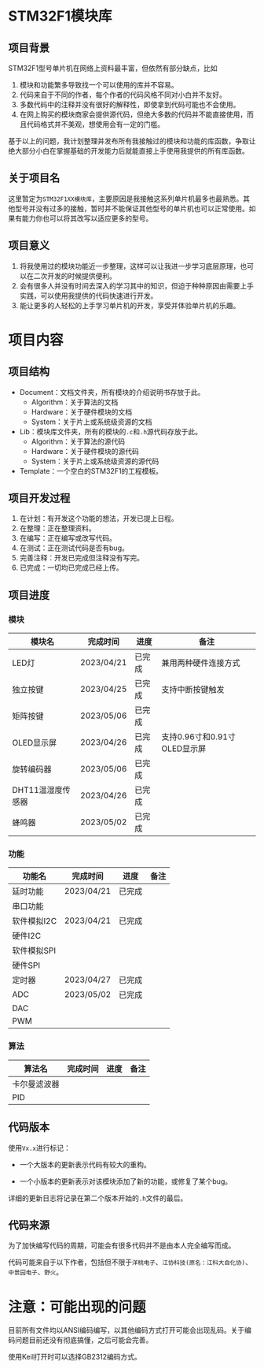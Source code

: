 # STM32F1模块库

## 项目背景

STM32F1型号单片机在网络上资料最丰富，但依然有部分缺点，比如

1. 模块和功能繁多导致找一个可以使用的库并不容易。
2. 代码来自于不同的作者，每个作者的代码风格不同对小白并不友好。
3. 多数代码中的注释并没有很好的解释性，即使拿到代码可能也不会使用。
4. 在网上购买的模块商家会提供源代码，但绝大多数的代码并不能直接使用，而且代码格式并不美观，想使用会有一定的门槛。

基于以上的问题，我计划整理并发布所有我接触过的模块和功能的库函数，争取让绝大部分小白在掌握基础的开发能力后就能直接上手使用我提供的所有库函数。



## 关于项目名

这里暂定为`STM32F1XX模块库`，主要原因是我接触这系列单片机最多也最熟悉。其他型号并没有过多的接触，暂时并不能保证其他型号的单片机也可以正常使用。如果有能力你也可以将其改写以适应更多的型号。



## 项目意义

1. 将我使用过的模块功能近一步整理，这样可以让我进一步学习底层原理，也可以在二次开发的时候提供便利。
2. 会有很多人并没有时间去深入的学习其中的知识，但迫于种种原因由需要上手实践，可以使用我提供的代码快速进行开发。
3. 能让更多的人轻松的上手学习单片机的开发，享受并体验单片机的乐趣。



# 项目内容

## 项目结构

- Document：文档文件夹，所有模块的介绍说明书存放于此。
  - Algorithm：关于算法的文档
  - Hardware：关于硬件模块的文档
  - System：关于片上或系统级资源的文档
- Lib：模块库文件夹，所有的模块的`.c`和`.h`源代码存放于此。
  - Algorithm：关于算法的源代码
  - Hardware：关于硬件模块的源代码
  - System：关于片上或系统级资源的源代码
- Template：一个空白的STM32F1的工程模板。



## 项目开发过程

1. 在计划：有开发这个功能的想法，开发已提上日程。
2. 在整理：正在整理资料。
3. 在编写：正在编写或改写代码。
4. 在测试：正在测试代码是否有bug。
5. 完善注释：开发已完成但注释没有写完。
6. 已完成：一切均已完成已经上传。



## 项目进度

### 模块

| 模块名            | 完成时间   | 进度   | 备注                         |
| ----------------- | ---------- | ------ | ---------------------------- |
| LED灯             | 2023/04/21 | 已完成 | 兼用两种硬件连接方式         |
| 独立按键          | 2023/04/25 | 已完成 | 支持中断按键触发             |
| 矩阵按键          | 2023/05/06 | 已完成 |                              |
| OLED显示屏        | 2023/04/26 | 已完成 | 支持0.96寸和0.91寸OLED显示屏 |
| 旋转编码器        | 2023/05/06 | 已完成 |                              |
| DHT11温湿度传感器 | 2023/04/26 | 已完成 |                              |
| 蜂鸣器            | 2023/05/02 | 已完成 |                              |



### 功能

| 功能名      | 完成时间   | 进度   | 备注 |
| ----------- | ---------- | ------ | ---- |
| 延时功能    | 2023/04/21 | 已完成 |      |
| 串口功能    |            |        |      |
| 软件模拟I2C | 2023/04/21 | 已完成 |      |
| 硬件I2C     |            |        |      |
| 软件模拟SPI |            |        |      |
| 硬件SPI     |            |        |      |
| 定时器      | 2023/04/27 | 已完成 |      |
| ADC         | 2023/05/02 | 已完成 |      |
| DAC         |            |        |      |
| PWM         |            |        |      |



### 算法

| 算法名       | 完成时间 | 进度 | 备注 |
| ------------ | -------- | ---- | ---- |
| 卡尔曼滤波器 |          |      |      |
| PID          |          |      |      |



## 代码版本

使用`Vx.x`进行标记：

- 一个大版本的更新表示代码有较大的重构。

- 一个小版本的更新表示对该模块添加了新的功能，或修复了某个bug。

详细的更新日志将记录在第二个版本开始的`.h`文件的最后。



## 代码来源

为了加快编写代码的周期，可能会有很多代码并不是由本人完全编写而成。

代码可能来自于以下作者，包括但不限于`洋桃电子`、`江协科技(原名：江科大自化协)`、`中景园电子`、`野火`。



# 注意：可能出现的问题

目前所有文件均以ANSI编码编写，以其他编码方式打开可能会出现乱码。关于编码问题目前还没有彻底搞懂，之后可能会完善。

使用Keil打开时可以选择GB2312编码方式。
